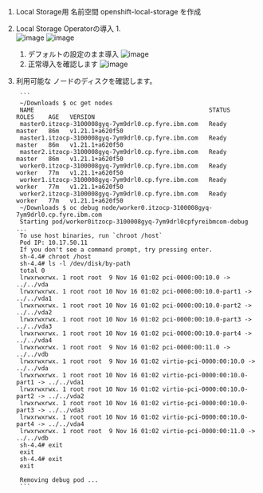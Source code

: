 
1. Local Storage用 名前空間 openshift-local-storage を作成
    
1. Local Storage Operatorの導入
    1.  
    ![image](https://user-images.githubusercontent.com/22209835/141883405-66dddd1e-5184-4258-8c62-296316f5a187.png)
    ![image](https://user-images.githubusercontent.com/22209835/141883508-631c36e2-aac8-4f41-ab8b-fe926ca36587.png)
    1. デフォルトの設定のまま導入
    ![image](https://user-images.githubusercontent.com/22209835/141883589-7b2a26ca-e937-4e0b-adc6-8d534bc29a83.png)
    1. 正常導入を確認します
    ![image](https://user-images.githubusercontent.com/22209835/141883734-d02c0f6f-12d3-43b9-9f88-353fdfe80bce.png)
1. 利用可能な ノードのディスクを確認します。
    
        ```
        ~/Downloads $ oc get nodes
        NAME                                                 STATUS   ROLES    AGE   VERSION
        master0.itzocp-3100008gyq-7ym9drl0.cp.fyre.ibm.com   Ready    master   86m   v1.21.1+a620f50
        master1.itzocp-3100008gyq-7ym9drl0.cp.fyre.ibm.com   Ready    master   86m   v1.21.1+a620f50
        master2.itzocp-3100008gyq-7ym9drl0.cp.fyre.ibm.com   Ready    master   86m   v1.21.1+a620f50
        worker0.itzocp-3100008gyq-7ym9drl0.cp.fyre.ibm.com   Ready    worker   77m   v1.21.1+a620f50
        worker1.itzocp-3100008gyq-7ym9drl0.cp.fyre.ibm.com   Ready    worker   77m   v1.21.1+a620f50
        worker2.itzocp-3100008gyq-7ym9drl0.cp.fyre.ibm.com   Ready    worker   77m   v1.21.1+a620f50
        ~/Downloads $ oc debug node/worker0.itzocp-3100008gyq-7ym9drl0.cp.fyre.ibm.com
        Starting pod/worker0itzocp-3100008gyq-7ym9drl0cpfyreibmcom-debug ...
        To use host binaries, run `chroot /host`
        Pod IP: 10.17.50.11
        If you don't see a command prompt, try pressing enter.
        sh-4.4# chroot /host
        sh-4.4# ls -l /dev/disk/by-path
        total 0
        lrwxrwxrwx. 1 root root  9 Nov 16 01:02 pci-0000:00:10.0 -> ../../vda
        lrwxrwxrwx. 1 root root 10 Nov 16 01:02 pci-0000:00:10.0-part1 -> ../../vda1
        lrwxrwxrwx. 1 root root 10 Nov 16 01:02 pci-0000:00:10.0-part2 -> ../../vda2
        lrwxrwxrwx. 1 root root 10 Nov 16 01:02 pci-0000:00:10.0-part3 -> ../../vda3
        lrwxrwxrwx. 1 root root 10 Nov 16 01:02 pci-0000:00:10.0-part4 -> ../../vda4
        lrwxrwxrwx. 1 root root  9 Nov 16 01:02 pci-0000:00:11.0 -> ../../vdb
        lrwxrwxrwx. 1 root root  9 Nov 16 01:02 virtio-pci-0000:00:10.0 -> ../../vda
        lrwxrwxrwx. 1 root root 10 Nov 16 01:02 virtio-pci-0000:00:10.0-part1 -> ../../vda1
        lrwxrwxrwx. 1 root root 10 Nov 16 01:02 virtio-pci-0000:00:10.0-part2 -> ../../vda2
        lrwxrwxrwx. 1 root root 10 Nov 16 01:02 virtio-pci-0000:00:10.0-part3 -> ../../vda3
        lrwxrwxrwx. 1 root root 10 Nov 16 01:02 virtio-pci-0000:00:10.0-part4 -> ../../vda4
        lrwxrwxrwx. 1 root root  9 Nov 16 01:02 virtio-pci-0000:00:11.0 -> ../../vdb
        sh-4.4# exit
        exit
        sh-4.4# exit
        exit

        Removing debug pod ...
        ```
